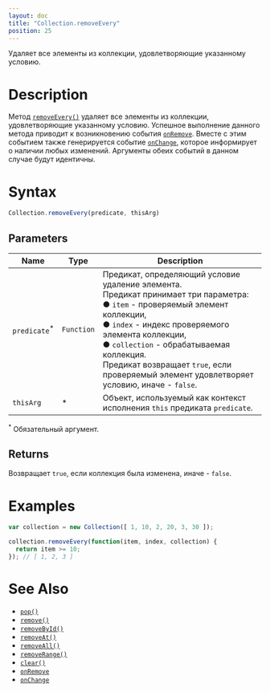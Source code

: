 ```yaml
---
layout: doc
title: "Collection.removeEvery"
position: 25
---
```


Удаляет все элементы из коллекции, удовлетворяющие указанному условию.

# Description

Метод [`removeEvery()`](../Collection.removeEvery/) удаляет все элементы из коллекции,
удовлетворяющие указанному условию. Успешное выполнение данного метода приводит к возникновению
события [`onRemove`](../Collection.onRemove/). Вместе с этим событием также генерируется событие
[`onChange`](../Collection.onChange/), которое информирует о наличии любых изменений. Аргументы
обеих событий в данном случае будут идентичны.

# Syntax

```js
Collection.removeEvery(predicate, thisArg)
```

## Parameters

|Name|Type|Description|
|----|----|-----------|
|`predicate`<sup>*</sup>|`Function`| Предикат, определяющий условие удаление элемента. <br>Предикат принимает три параметра: <br> &#9679; `item` - проверяемый элемент коллекции,<br> &#9679; `index` - индекс проверяемого элемента коллекции,<br> &#9679; `collection` - обрабатываемая коллекция. <br>Предикат возвращает `true`, если проверяемый элемент удовлетворяет условию, иначе - `false`.|
|`thisArg`|&#42;|Объект, используемый как контекст исполнения `this` предиката `predicate`.|

<sup>*</sup> Обязательный аргумент.

## Returns

Возвращает `true`, если коллекция была изменена, иначе - `false`.

# Examples

```js
var collection = new Collection([ 1, 10, 2, 20, 3, 30 ]);

collection.removeEvery(function(item, index, collection) {
  return item >= 10;
}); // [ 1, 2, 3 ]
```

# See Also

* [`pop()`](../Collection.pop/)
* [`remove()`](../Collection.remove/)
* [`removeById()`](../Collection.removeById/)
* [`removeAt()`](../Collection.removeAt/)
* [`removeAll()`](../Collection.removeAll/)
* [`removeRange()`](../Collection.removeRange/)
* [`clear()`](../Collection.clear/)
* [`onRemove`](../Collection.onRemove/)
* [`onChange`](../Collection.onChange/)
